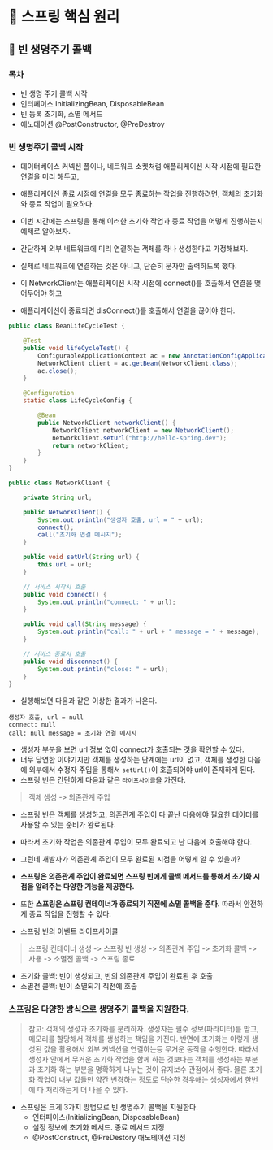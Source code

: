 # :book: 스프링 핵심 원리

## :pushpin: 빈 생명주기 콜백

### 목차
- 빈 생명 주기 콜백 시작
- 인터페이스 InitializingBean, DisposableBean
- 빈 등록 초기화, 소멸 메서드
- 애노테이션 @PostConstructor, @PreDestroy

### 빈 생명주기 콜백 시작
- 데이터베이스 커넥션 풀이나, 네트워크 소켓처럼 애플리케이션 시작 시점에 필요한 연결을 미리 해두고, 
- 애플리케이션 종료 시점에 연결을 모두 종료하는 작업을 진행하려면, 객체의 초기화와 종료 작업이 필요하다.
- 이번 시간에는 스프링을 통해 이러한 초기화 작업과 종료 작업을 어떻게 진행하는지 예제로 알아보자.

- 간단하게 외부 네트워크에 미리 연결하는 객체를 하나 생성한다고 가정해보자. 
- 실제로 네트워크에 연결하는 것은 아니고, 단순히 문자만 출력하도록 했다. 
- 이 NetworkClient는 애플리케이션 시작 시점에 connect()를 호출해서 연결을 맺어두어야 하고
- 애플리케이션이 종료되면 disConnect()를 호출해서 연결을 끊어야 한다.

```java
public class BeanLifeCycleTest {

    @Test
    public void lifeCycleTest() {
        ConfigurableApplicationContext ac = new AnnotationConfigApplicationContext(LifeCycleConfig.class);
        NetworkClient client = ac.getBean(NetworkClient.class);
        ac.close();
    }

    @Configuration
    static class LifeCycleConfig {

        @Bean
        public NetworkClient networkClient() {
            NetworkClient networkClient = new NetworkClient();
            networkClient.setUrl("http://hello-spring.dev");
            return networkClient;
        }
    }
}
```

```java
public class NetworkClient {

    private String url;

    public NetworkClient() {
        System.out.println("생성자 호출, url = " + url);
        connect();
        call("초기화 연결 메시지");
    }

    public void setUrl(String url) {
        this.url = url;
    }

    // 서비스 시작시 호출
    public void connect() {
        System.out.println("connect: " + url);
    }

    public void call(String message) {
        System.out.println("call: " + url + " message = " + message);
    }

    // 서비스 종료시 호출
    public void disconnect() {
        System.out.println("close: " + url);
    }
}
```

- 실행해보면 다음과 같은 이상한 결과가 나온다.

```
생성자 호출, url = null
connect: null
call: null message = 초기화 연결 메시지
```

- 생성자 부분을 보면 url 정보 없이 connect가 호출되는 것을 확인할 수 있다.
- 너무 당연한 이야기지만 객체를 생성하는 단계에는 url이 없고, 객체를 생성한 다음에 외부에서 수정자 주입을 통해서 `setUrl()`이 호출되어야 url이 존재하게 된다.
- 스프링 빈은 간단하게 다음과 같은 `라이프사이클`을 가진다.

> 객체 생성 -> 의존관계 주입

- 스프링 빈은 객체를 생성하고, 의존관계 주입이 다 끝난 다음에야 필요한 데이터를 사용할 수 있는 준비가 완료된다.
- 따라서 초기화 작업은 의존관계 주입이 모두 완료되고 난 다음에 호출해야 한다.
- 그런데 개발자가 의존관계 주입이 모두 완료된 시점을 어떻게 알 수 있을까?
- **스프링은 의존관계 주입이 완료되면 스프링 빈에게 콜백 메서드를 통해서 초기화 시점을 알려주는 다양한 기능을 제공한다.**
- 또한 **스프링은 스프링 컨테이너가 종료되기 직전에 소멸 콜백을 준다.** 따라서 안전하게 종료 작업을 진행할 수 있다.

- 스프링 빈의 이벤트 라이프사이클

> 스프링 컨테이너 생성 -> 스프링 빈 생성 -> 의존관계 주입 -> 초기화 콜백 -> 사용 -> 소멸전 콜백 -> 스프링 종료

- 초기화 콜백: 빈이 생성되고, 빈의 의존관계 주입이 완료된 후 호출
- 소멸전 콜백: 빈이 소멸되기 직전에 호출

### 스프링은 다양한 방식으로 생명주기 콜백을 지원한다.

> 참고: 객체의 생성과 초기화를 분리하자.
> 생성자는 필수 정보(파라미터)를 받고, 메모리를 할당해서 객체를 생성하는 책임을 가진다. 반면에 초기화는 이렇게 생성된 값을
> 활용해서 외부 커넥션을 연결하는등 무거운 동작을 수행한다.
> 따라서 생성자 안에서 무거운 초기화 작업을 함께 하는 것보다는 객체를 생성하는 부분과 초기화 하는 부분을 명확하게 나누는 것이
> 유지보수 관점에서 좋다. 물론 초기화 작업이 내부 값들만 약간 변경하는 정도로 단순한 경우애는 생성자에서 한번에 다 처리하는게
> 더 나을 수 있다.


- 스프링은 크게 3가지 방법으로 빈 생명주기 콜백을 지원한다.
  - 인터페이스(InitializingBean, DisposableBean)
  - 설정 정보에 초기화 메서드. 종료 메서드 지정
  - @PostConstruct, @PreDestory 애노테이션 지정